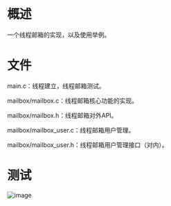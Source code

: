 # 概述

一个线程邮箱的实现，以及使用举例。

# 文件

main.c：线程建立，线程邮箱测试。

mailbox/mailbox.c：线程邮箱核心功能的实现。

mailbox/mailbox.h：线程邮箱对外API。

mailbox/mailbox_user.c：线程邮箱用户管理。

mailbox/mailbox_user.h：线程邮箱用户管理接口（对内）。

# 测试

![image](https://github.com/Jonny-hzy/ITC-MailBox/assets/31642597/9c9ab497-b5b5-42d6-a099-0ed0202b00df)

